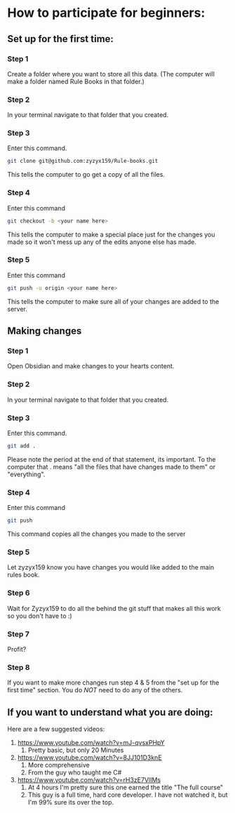 # How to participate for beginners:
## Set up for the first time:
### Step 1
Create a folder where you want to store all this data. (The computer will make a folder named Rule Books in that folder.)
### Step 2
In your terminal navigate to that folder that you created.
### Step 3
Enter this command.
``` bash
git clone git@github.com:zyzyx159/Rule-books.git
```
This tells the computer to go get a copy of all the files.
### Step 4
Enter this command
``` bash
git checkout -b <your name here>
```
This tells the computer to make a special place just for the changes you made so it won't mess up any of the edits anyone else has made.
### Step 5
Enter this command
``` bash
git push -u origin <your name here>
```
This tells the computer to make sure all of your changes are added to the server.
## Making changes
### Step 1
Open Obsidian and make changes to your hearts content.
### Step 2
In your terminal navigate to that folder that you created.
### Step 3 
Enter this command.
``` bash
git add .
```
Please note the period at the end of that statement, its important. To the computer that . means "all the files that have changes made to them" or "everything".
### Step 4
Enter this command
``` bash
git push
```
This command copies all the changes you made to the server
### Step 5
Let zyzyx159 know you have changes you would like added to the main rules book.
### Step 6
Wait for Zyzyx159 to do all the behind the git stuff that makes all this work so you don't have to :)
### Step 7
Profit? 
### Step 8
If you want to make more changes run step 4 & 5 from the "set up for the first time" section. You do *NOT* need to do any of the others.

## If you want to understand what you are doing:
Here are a few suggested videos:

1) https://www.youtube.com/watch?v=mJ-qvsxPHpY
	1) Pretty basic, but only 20 Minutes
2) https://www.youtube.com/watch?v=8JJ101D3knE
	1) More comprehensive
	2) From the guy who taught me C#
3) https://www.youtube.com/watch?v=rH3zE7VlIMs
	1) At 4 hours I'm pretty sure this one earned the title "The full course"
	2) This guy is a full time, hard core developer. I have not watched it, but I'm 99% sure its over the top.